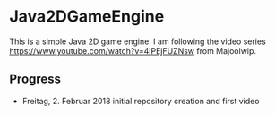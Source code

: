 # Java2DGameEngine

This is a simple Java 2D game engine. I am following the video series https://www.youtube.com/watch?v=4iPEjFUZNsw from Majoolwip.

## Progress

- Freitag, 2. Februar 2018
	initial repository creation and first video
	 
